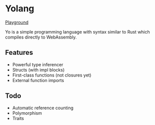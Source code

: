 # Yolang

[Playground](https://nathsou.github.io/yolang-res/)

Yo is a simple programming language with syntax similar to Rust which compiles directly to WebAssembly.

## Features
- Powerful type inferencer
- Structs (with impl blocks)
- First-class functions (not closures yet)
- External function imports

## Todo
- Automatic reference counting
- Polymorphism
- Traits